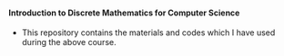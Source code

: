 #### Introduction to Discrete Mathematics for Computer Science
- This repository contains the materials and codes which I have used during the above course.
